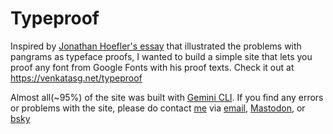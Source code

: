 # Typeproof
Inspired by <a href="https://jonathanhoefler.com/articles/how-to-proof-a-typeface">Jonathan Hoefler's essay</a> that illustrated the problems with 
pangrams as typeface proofs, I wanted to build a simple site that lets you proof any font from Google Fonts with his proof texts. Check it out at https://venkatasg.net/typeproof

Almost all(~95%) of the site was built with <a href="https://github.com/google-gemini/gemini-cli">Gemini CLI</a>. If you find any errors or problems 
with the site, please do contact <a href="https://venkatasg.net">me</a> via <a href="mailto:gvenkata1994@gmail.com">email</a>, 
<a href="https://mastodon.social/@venkatasg">Mastodon</a>, or <a href="https://bsky.app/profile/venkatasg.net">bsky</a>
